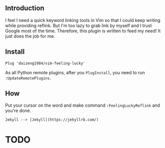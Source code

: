 ## Introduction
I feel I need a quick keyword linking tools in Vim so that I could keep writing while providing reflink. But I'm too lazy to grab link by myself and I trust Google most of the time. Therefore, this plugin is written to feed my need! It just does the job for me.

## Install
```
Plug 'daizeng1984/vim-feeling-lucky'
```
As all Python remote plugins, after you `PlugInstall`, you need to run `:UpdateRemotePlugins`.

## How
Put your cursor on the word and make command `:FeelingLuckyReflink` and you're done.

```
Jekyll --> [Jekyll](https://jekyllrb.com/)
```

# TODO
